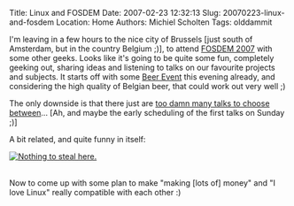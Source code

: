 Title: Linux and FOSDEM
Date: 2007-02-23 12:32:13
Slug: 20070223-linux-and-fosdem
Location: Home
Authors: Michiel Scholten
Tags: olddammit

<p>I'm leaving in a few hours to the nice city of Brussels [just south of Amsterdam, but in the country Belgium ;)], to attend <a href="http://www.fosdem.org/2007/">FOSDEM 2007</a> with some other geeks. Looks like it's going to be quite some fun, completely geeking out, sharing ideas and listening to talks on our favourite projects and subjects. It starts off with some <a href="http://www.fosdem.org/2007/beerevent">Beer Event</a> this evening already, and considering the high quality of Belgian beer, that could work out very well ;)</p>
<p>The only downside is that there just are <a href="http://www.fosdem.org/2007/schedule/days">too damn many talks to choose between</a>... [Ah, and maybe the early scheduling of the first talks on Sunday ;)]</p>

<p>A bit related, and quite funny in itself:</p>

<div class="content-image"><div><a href="http://www.little-gamers.com/index.php?comicID=1544"><img src="http://aquariusoft.org/~mbscholt/images/content/little_gamers_i-heart-linux.gif" alt="Nothing to steal here." title="Nothing to steal here." /></a></div></div>
<br style="clear: both;" />

<p>Now to come up with some plan to make "making [lots of] money" and "I love Linux" really compatible with each other :)</p>